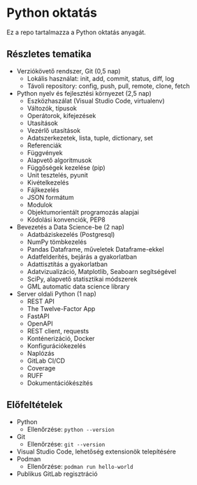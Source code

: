 # Python oktatás

Ez a repo tartalmazza a Python oktatás anyagát.

## Részletes tematika

- Verziókövető rendszer, Git (0,5 nap)
  - Lokális használat: init, add, commit, status, diff, log
  - Távoli repository: config, push, pull, remote, clone, fetch
- Python nyelv és fejlesztési környezet (2,5 nap)
  - Eszközhaszálat (Visual Studio Code, virtualenv)
  - Változók, típusok
  - Operátorok, kifejezések
  - Utasítások
  - Vezérlő utasítások
  - Adatszerkezetek, lista, tuple, dictionary, set
  - Referenciák
  - Függvények
  - Alapvető algoritmusok
  - Függőségek kezelése (pip)
  - Unit tesztelés, pyunit
  - Kivételkezelés
  - Fájlkezelés
  - JSON formátum
  - Modulok
  - Objektumorientált programozás alapjai
  - Kódolási konvenciók, PEP8
- Bevezetés a Data Science-be (2 nap)
  - Adatbáziskezelés (Postgresql)
  - NumPy tömbkezelés
  - Pandas Dataframe, műveletek Dataframe-ekkel
  - Adatfelderítés, bejárás a gyakorlatban
  - Adattisztítás a gyakorlatban
  - Adatvizualizáció, Matplotlib, Seaboarn segítségével
  - SciPy, alapvető statisztikai módszerek
  - GML automatic data science library
- Server oldali Python (1 nap)
  - REST API
  - The Twelve-Factor App
  - FastAPI
  - OpenAPI
  - REST client, requests
  - Konténerizáció, Docker
  - Konfigurációkezelés
  - Naplózás
  - GitLab CI/CD
  - Coverage
  - RUFF
  - Dokumentációkészítés

## Előfeltételek

- Python
  - Ellenőrzése: `python --version`
- Git
  - Ellenőrzése: `git --version`
- Visual Studio Code, lehetőség extensionök telepítésére
- Podman
  - Ellenőrzése: `podman run hello-world`
- Publikus GitLab regisztráció
